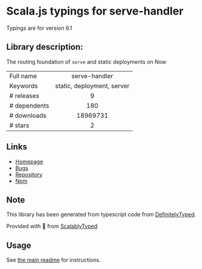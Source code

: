 
# Scala.js typings for serve-handler

Typings are for version 6.1

## Library description:
The routing foundation of `serve` and static deployments on Now

|                    |                 |
| ------------------ | :-------------: |
| Full name          | serve-handler |
| Keywords           | static, deployment, server |
| # releases         | 9 |
| # dependents       | 180 |
| # downloads        | 18969731 |
| # stars            | 2 |

## Links
- [Homepage](https://github.com/zeit/serve-handler#readme)
- [Bugs](https://github.com/zeit/serve-handler/issues)
- [Repository](https://github.com/zeit/serve-handler)
- [Npm](https://www.npmjs.com/package/serve-handler)
    


## Note
This library has been generated from typescript code from [DefinitelyTyped](https://definitelytyped.org).

Provided with :purple_heart: from [ScalablyTyped](https://github.com/oyvindberg/ScalablyTyped)

## Usage
See [the main readme](../../readme.md) for instructions.


